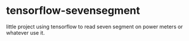 # tensorflow-sevensegment
little project using tensorflow to read seven segment on power meters or whatever use it.
